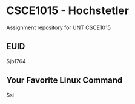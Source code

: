 # CSCE1015 - Hochstetler
Assignment repository for UNT CSCE1015
## EUID
$jb1764

## Your Favorite Linux Command
$sl
